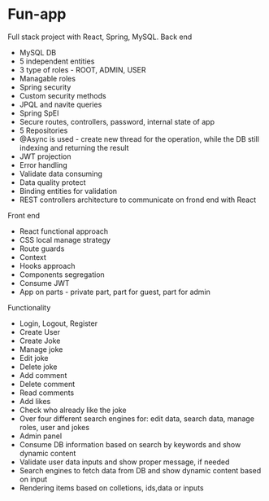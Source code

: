 # Fun-app
Full stack project with React, Spring, MySQL.
Back end
- MySQL DB
- 5 independent entities
- 3 type of roles - ROOT, ADMIN, USER
- Managable roles
- Spring security
- Custom security methods
- JPQL and navite queries
- Spring SpEl
- Secure routes, controllers, password, internal state of app
- 5 Repositories
- @Async is used - create new thread for the operation, while the DB still indexing and returning the result
- JWT projection
- Error handling
- Validate data consuming
- Data quality protect
- Binding entities for validation
- REST controllers architecture to communicate on frond end with React

Front end
- React functional approach
- CSS local manage strategy
- Route guards
- Context 
- Hooks approach
- Components segregation
- Consume JWT
- App on parts - private part, part for guest, part for admin

Functionality
- Login, Logout, Register
- Create User
- Create Joke
- Manage joke
- Edit joke
- Delete joke
- Add comment 
- Delete comment 
- Read comments
- Add likes
- Check who already like the joke
- Over four different search engines for: edit data, search data, manage roles, user and jokes
- Admin panel
- Consume DB information based on search by keywords and show dynamic content
- Validate user data inputs and show proper message, if needed
- Search engines to fetch data from DB and show dynamic content based on input
- Rendering items based on colletions, ids,data or inputs

